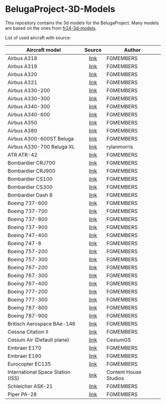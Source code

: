 # BelugaProject-3D-Models

This repository contains the 3d models for the BelugaProject. Many models are based on the ones from [fr24-3d-models](https://github.com/Flightradar24/fr24-3d-models).

List of used aircraft with source:

| Aircraft model                    |                       Source                       | Author                |
| --------------------------------- | :------------------------------------------------: | --------------------- |
| Airbus A318                       |  [link](https://github.com/FGMEMBERS/A320-family)  | FGMEMBERS             |
| Airbus A319                       |  [link](https://github.com/FGMEMBERS/A320-family)  | FGMEMBERS             |
| Airbus A320                       |  [link](https://github.com/FGMEMBERS/A320-family)  | FGMEMBERS             |
| Airbus A321                       |  [link](https://github.com/FGMEMBERS/A320-family)  | FGMEMBERS             |
| Airbus A330-200                   |   [link](https://github.com/FGMEMBERS/A330-200)    | FGMEMBERS             |
| Airbus A330-300                   |   [link](https://github.com/FGMEMBERS/A330-300)    | FGMEMBERS             |
| Airbus A340-300                   |   [link](https://github.com/FGMEMBERS/A340-313X)   | FGMEMBERS             |
| Airbus A340-600                   |  [link](https://github.com/FGMEMBERS/A340-600HGW)  | FGMEMBERS             |
| Airbus A350                       |    [link](https://github.com/FGMEMBERS/A350XWB)    | FGMEMBERS             |
| Airbus A380                       |  [link](https://github.com/FGMEMBERS/A380-omega)   | FGMEMBERS             |
| Airbus A300-600ST Beluga          |  [link](https://github.com/FGMEMBERS/A300-600ST)   | FGMEMBERS             |
| Airbus A330-700 Beluga XL         |           [link](https://skfb.ly/oL7DN)            | rylanmorris           |
| ATR ATR-42                        |  [link](https://github.com/FGMEMBERS/ATR-42-500)   | FGMEMBERS             |
| Bombardier CRJ700                 | [link](https://github.com/FGMEMBERS/CRJ700-family) | FGMEMBERS             |
| Bombardier CRJ900                 | [link](https://github.com/FGMEMBERS/CRJ700-family) | FGMEMBERS             |
| Bombardier CS100                  |    [link](https://github.com/FGMEMBERS/CSeries)    | FGMEMBERS             |
| Bombardier CS300                  |    [link](https://github.com/FGMEMBERS/CSeries)    | FGMEMBERS             |
| Bombardier Dash 8                 |     [link](https://github.com/FGMEMBERS/Q400)      | FGMEMBERS             |
| Boeing 737-600                    |     [link](https://github.com/FGMEMBERS/737NG)     | FGMEMBERS             |
| Boeing 737-700                    |     [link](https://github.com/FGMEMBERS/737NG)     | FGMEMBERS             |
| Boeing 737-800                    |    [link](https://github.com/FGMEMBERS/737-800)    | FGMEMBERS             |
| Boeing 737-900                    |     [link](https://github.com/FGMEMBERS/737NG)     | FGMEMBERS             |
| Boeing 747-400                    |    [link](https://github.com/FGMEMBERS/747-400)    | FGMEMBERS             |
| Boeing 747-8                      |    [link](https://github.com/FGMEMBERS/747-8i)     | FGMEMBERS             |
| Boeing 757-200                    |    [link](https://github.com/FGMEMBERS/757-200)    | FGMEMBERS             |
| Boeing 757-300                    |    [link](https://github.com/FGMEMBERS/757-200)    | FGMEMBERS             |
| Boeing 767-200                    |      [link](https://github.com/FGMEMBERS/767)      | FGMEMBERS             |
| Boeing 767-300                    |    [link](https://github.com/FGMEMBERS/767-300)    | FGMEMBERS             |
| Boeing 767-400                    |      [link](https://github.com/FGMEMBERS/767)      | FGMEMBERS             |
| Boeing 777-200                    |      [link](https://github.com/FGMEMBERS/777)      | FGMEMBERS             |
| Boeing 777-300                    |      [link](https://github.com/FGMEMBERS/777)      | FGMEMBERS             |
| Boeing 787-800                    |     [link](https://github.com/FGMEMBERS/787-8)     | FGMEMBERS             |
| Boeing 787-900                    |     [link](https://github.com/FGMEMBERS/787-9)     | FGMEMBERS             |
| Britisch Aerospace BAe-146        |   [link](https://github.com/FGMEMBERS/Jumbolino)   | FGMEMBERS             |
| Cessna Citation II                |   [link](https://github.com/FGMEMBERS/Citation)    | FGMEMBERS             |
| Cesium Air (Default plane)        |     [link](https://github.com/CesiumGS/cesium)     | CesiumGS              |
| Embraer E170                      | [link](https://github.com/FGMEMBERS/E-jet-family)  | FGMEMBERS             |
| Embraer E190                      | [link](https://github.com/FGMEMBERS/E-jet-family)  | FGMEMBERS             |
| Eurocopter EC135                  |     [link](https://github.com/FGMEMBERS/ec135)     | FGMEMBERS             |
| International Space Station (ISS) |           [link](https://skfb.ly/o8ODZ)            | Content House Studios |
| Schleicher ASK-21                 |     [link](https://github.com/FGMEMBERS/ASK21)     | FGMEMBERS             |
| Piper PA-28                       |  [link](https://github.com/FGMEMBERS/Piper-PA-28)  | FGMEMBERS             |
